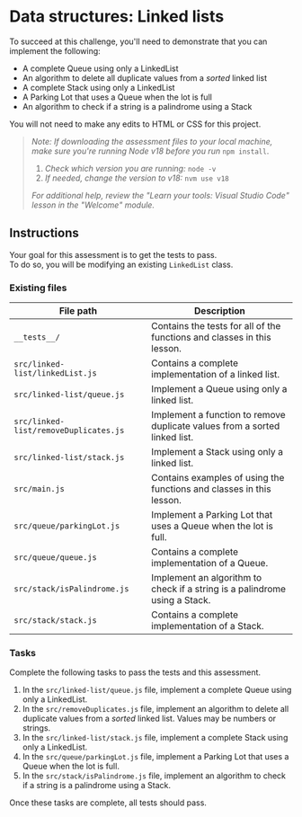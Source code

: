 # Data structures: Linked lists

To succeed at this challenge, you'll need to demonstrate that you can implement the following:

- A complete Queue using only a LinkedList
- An algorithm to delete all duplicate values from a *sorted* linked list
- A complete Stack using only a LinkedList
- A Parking Lot that uses a Queue when the lot is full
- An algorithm to check if a string is a palindrome using a Stack

You will not need to make any edits to HTML or CSS for this project.

> *Note: If downloading the assessment files to your local machine, make sure you're running Node v18 before you run* `npm install`.
>
> 1.  *Check which version you are running:* `node -v`
> 2.  *If needed, change the version to v18:* `nvm use v18`
>
> _For additional help, review the "Learn your tools: Visual Studio Code" lesson in the "Welcome" module._

## Instructions

Your goal for this assessment is to get the tests to pass.\
To do so, you will be modifying an existing `LinkedList` class.

### Existing files

| File path                             | Description                                                                |
| ------------------------------------- | -------------------------------------------------------------------------- |
| `__tests__/`                          | Contains the tests for all of the functions and classes in this lesson.    |
| `src/linked-list/linkedList.js`       | Contains a complete implementation of a linked list.                       |
| `src/linked-list/queue.js`            | Implement a Queue using only a linked list.                                |
| `src/linked-list/removeDuplicates.js` | Implement a function to remove duplicate values from a sorted linked list. |
| `src/linked-list/stack.js`            | Implement a Stack using only a linked list.                                |
| `src/main.js`                         | Contains examples of using the functions and classes in this lesson.       |
| `src/queue/parkingLot.js`             | Implement a Parking Lot that uses a Queue when the lot is full.            |
| `src/queue/queue.js`                  | Contains a complete implementation of a Queue.                             |
| `src/stack/isPalindrome.js`           | Implement an algorithm to check if a string is a palindrome using a Stack. |
| `src/stack/stack.js`                  | Contains a complete implementation of a Stack.                             |

### Tasks

Complete the following tasks to pass the tests and this assessment.

1.  In the `src/linked-list/queue.js` file, implement a complete Queue using only a LinkedList.
2.  In the `src/removeDuplicates.js` file, implement an algorithm to delete all duplicate values from a *sorted* linked list. Values may be numbers or strings.
3.  In the `src/linked-list/stack.js` file, implement a complete Stack using only a LinkedList.
4.  In the `src/queue/parkingLot.js` file, implement a Parking Lot that uses a Queue when the lot is full.
5.  In the `src/stack/isPalindrome.js` file, implement an algorithm to check if a string is a palindrome using a Stack.

Once these tasks are complete, all tests should pass.
